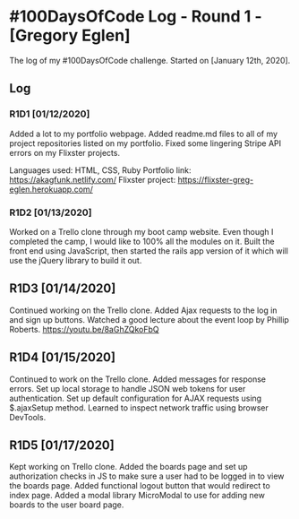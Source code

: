 # #100DaysOfCode Log - Round 1 - [Gregory Eglen]

The log of my #100DaysOfCode challenge. Started on [January 12th, 2020].

## Log

### R1D1 [01/12/2020]
Added a lot to my portfolio webpage. Added readme.md files to all of my project repositories listed on my portfolio. Fixed some lingering Stripe API errors on my Flixster projects.

Languages used: HTML, CSS, Ruby
Portfolio link: https://akagfunk.netlify.com/
Flixster project: https://flixster-greg-eglen.herokuapp.com/

### R1D2 [01/13/2020]
Worked on a Trello clone through my boot camp website. Even though I completed the camp, I would like to 100% all the modules on it. Built the front end using JavaScript, then started the rails app version of it which will use the jQuery library to build it out.

## R1D3 [01/14/2020]
Continued working on the Trello clone. Added Ajax requests to the log in and sign up buttons. Watched a good lecture about the event loop by Phillip Roberts. https://youtu.be/8aGhZQkoFbQ


## R1D4 [01/15/2020]
Continued to work on the Trello clone. Added messages for response errors. Set up local storage to handle JSON web tokens for user authentication. Set up default configuration for AJAX requests using $.ajaxSetup method. Learned to inspect network traffic using browser DevTools.

## R1D5 [01/17/2020]
Kept working on Trello clone. Added the boards page and set up authorization checks in JS to make sure a user had to be logged in to view the boards page. Added functional logout button that would redirect to index page. Added a modal library MicroModal to use for adding new boards to the user board page.
